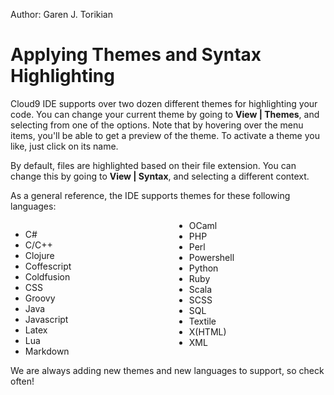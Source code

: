 Author: Garen J. Torikian

# Applying Themes and Syntax Highlighting

<!-- add video here -->

Cloud9 IDE supports over two dozen different themes for highlighting your code. You can change your current theme by going to **View | Themes**, and selecting from one of the options. Note that by hovering over the menu items, you'll be able to get a preview of the theme. To activate a theme you like, just click on its name.

By default, files are highlighted based on their file extension. You can change this by going to **View | Syntax**, and selecting a different context.

As a general reference, the IDE supports themes for these following languages:

<div style="-moz-column-count: 2; -moz-column-gap: 20px; -webkit-column-count: 2; -webkit-column-gap: 20px; column-count: 2; column-gap: 20px;">
<ul>
<li>C#</li>
<li>C/C++</li>
<li>Clojure</li>
<li>Coffescript</li>
<li>Coldfusion</li>
<li>CSS</li>
<li>Groovy</li>
<li>Java</li>
<li>Javascript</li>
<li>Latex</li>
<li>Lua</li>
<li>Markdown</li>
<li>OCaml</li>
<li>PHP</li>
<li>Perl</li>
<li>Powershell</li>
<li>Python</li>
<li>Ruby</li>
<li>Scala</li>
<li>SCSS</li>
<li>SQL</li>
<li>Textile</li>
<li>X(HTML)</li>
<li>XML</li>
</ul>
</div>

We are always adding new themes and new languages to support, so check often!